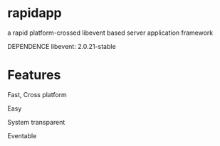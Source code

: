 rapidapp
========

a rapid platform-crossed libevent based server application framework

DEPENDENCE
libevent: 2.0.21-stable

Features
========
Fast, Cross platform

Easy

System transparent

Eventable
